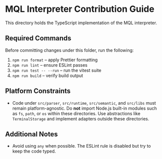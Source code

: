 # MQL Interpreter Contribution Guide

This directory holds the TypeScript implementation of the MQL interpreter.

## Required Commands

Before committing changes under this folder, run the following:

1. `npm run format` – apply Prettier formatting
2. `npm run lint` – ensure ESLint passes
3. `npm run test -- --run` – run the vitest suite
4. `npm run build` – verify build output

## Platform Constraints

- Code under `src/parser`, `src/runtime`, `src/semantic`, and `src/libs` must remain platform-agnostic. Do **not** import Node.js built-in modules such as `fs`, `path`, or `os` within these directories. Use abstractions like `TerminalStorage` and implement adapters outside these directories.

## Additional Notes

- Avoid using `any` when possible. The ESLint rule is disabled but try to keep the code typed.
